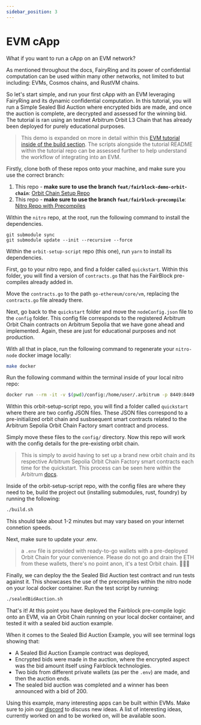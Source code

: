 ```yaml
---
sidebar_position: 3
---
```


# EVM cApp

What if you want to run a cApp on an EVM network?

As mentioned throughout the docs, FairyRing and its power of confidential computation can be used within many other networks, not limited to but including: EVMs, Cosmos chains, and RustVM chains.

So let's start simple, and run your first cApp with an EVM leveraging FairyRing and its dynamic confidential computation. In this tutorial, you will run a Simple Sealed Bid Auction where encrypted bids are made, and once the auction is complete, are decrypted and assessed for the winning bid. The tutorial is ran using an testnet Arbitrum Orbit L3 Chain that has already been deployed for purely educational purposes. 

> This demo is expanded on more in detail within this [EVM tutorial inside of the build section](../build/evms/evms.md). The scripts alongside the tutorial README within the tutorial repo can be assessed further to help understand the workflow of integrating into an EVM.

<!-- TODO: make a script to make this truly only 5 minutes -->

Firstly, clone both of these repos onto your machine, and make sure you use the correct branch:

1. This repo - **make sure to use the branch `feat/fairblock-demo-orbit-chain`**: [Orbit Chain Setup Repo](https://github.com/hashedtitan/orbit-setup-script)
2. This repo - **make sure to use the branch `feat/fairblock-precompile`**: [Nitro Repo with Precompiles](https://github.com/hashedtitan/nitro)

Within the `nitro` repo, at the root, run the following command to install the dependencies.

```shell
git submodule sync
git submodule update --init --recursive --force
```

Within the `orbit-setup-script` repo (this one), run `yarn` to install its dependencies.

First, go to your nitro repo, and find a folder called `quickstart`. Within this folder, you will find a version of `contracts.go` that has the FairBlock pre-compiles already added in.

Move the `contracts.go` to the path `go-ethereum/core/vm`, replacing the `contracts.go` file already there.

Next, go back to the `quickstart` folder and move the `nodeConfig.json` file to the `config` folder. This config file corresponds to the registered Arbitrum Orbit Chain contracts on Arbitrum Sepolia that we have gone ahead and implemented. Again, these are just for educational purposes and not production.

With all that in place, run the following command to regenerate your `nitro-node` docker image locally:

```bash
make docker
```

Run the following command within the terminal inside of your local nitro repo:

```bash
docker run --rm -it -v $(pwd)/config:/home/user/.arbitrum -p 8449:8449 nitro-node-dev --conf.file /home/user/.arbitrum/nodeConfig.json
```

Within this orbit-setup-script repo, you will find a folder called `quickstart` where there are two config JSON files. These JSON files correspond to a pre-initialized orbit chain and susbsequent smart contracts related to the Arbitrum Sepolia Orbit Chain Factory smart contract and process.

Simply move these files to the `config/` directory. Now this repo will work with the config details for the pre-existing orbit chain.

> This is simply to avoid having to set up a brand new orbit chain and its respective Arbitrum Sepolia Orbit Chain Factory smart contracts each time for the quickstart. This process can be seen here within the Arbitrum [docs](https://docs.arbitrum.io/launch-orbit-chain/orbit-quickstart).

Inside of the orbit-setup-script repo, with the config files are where they need to be, build the project out (installing submodules, rust, foundry) by running the following:

```bash
./build.sh
```

This should take about 1-2 minutes but may vary based on your internet connetion speeds.

Next, make sure to update your .env.

> a `.env` file is provided with ready-to-go wallets with a pre-deployed Orbit Chain for your convenience. Please do not go and drain the ETH from these wallets, there's no point anon, it's a test Orbit chain. 💁🏻‍♂️

Finally, we can deploy the the Sealed Bid Auction test contract and run tests against it. This showcases the use of the precompiles within the nitro node on your local docker container. Run the test script by running:

```bash
./sealedBidAuction.sh
```

That's it! At this point you have deployed the Fairblock pre-compile logic onto an EVM, via an Orbit Chain running on your local docker container, and tested it with a sealed bid auction example.

When it comes to the Sealed Bid Auction Example, you will see terminal logs showing that:

- A Sealed Bid Auction Example contract was deployed,
- Encrypted bids were made in the auction, where the encrypted aspect was the bid amount itself using Fairblock technologies.
- Two bids from different private wallets (as per the `.env`) are made, and then the auction ends.
- The sealed bid auction was completed and a winner has been announced with a bid of 200.

Using this example, many interesting apps can be built within EVMs. Make sure to join our [discord](https://discord.gg/jhNBCCAMPK) to discuss new ideas. A list of interesting ideas, currently worked on and to be worked on, will be available soon.

